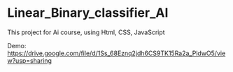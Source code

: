 # Linear_Binary_classifier_AI
This project for Ai course, using Html, CSS, JavaScript

Demo: https://drive.google.com/file/d/1Ss_68Eznq2jdh6CS9TK15Ra2a_PldwO5/view?usp=sharing
